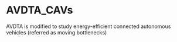 # AVDTA_CAVs
AVDTA is modified to study energy-efficient connected autonomous vehicles (referred as moving bottlenecks)
